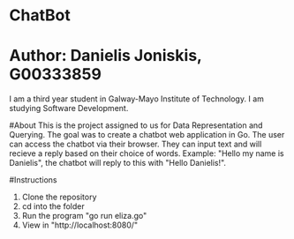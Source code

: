 # ChatBot
# Author: Danielis Joniskis, G00333859
I am a third year student in Galway-Mayo Institute of Technology. I am studying Software Development.

#About
This is the project assigned to us for Data Representation and Querying. The goal was to create a chatbot web application in Go. The user can access the chatbot via their browser. They can input text and will recieve a reply based on their choice of words. Example: "Hello my name is Danielis", the chatbot will reply to this with "Hello Danielis!".

#Instructions
1. Clone the repository
2. cd into the folder
3. Run the program "go run eliza.go"
4. View in "http://localhost:8080/"